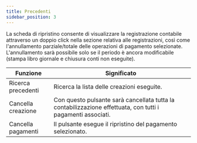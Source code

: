 ```yaml
---
title: Precedenti
sidebar_position: 3
---
```


La scheda di ripristino consente di visualizzare la registrazione contabile attraverso un doppio click nella sezione relativa alle registrazioni, così come l'annullamento parziale/totale delle operazioni di pagamento selezionate. L'annullamento sarà possibile solo se il periodo è ancora modificabile (stampa libro giornale e chiusura conti non eseguite).



| Funzione | Significato |
| --- | --- |
| Ricerca precedenti | Ricerca la lista delle creazioni eseguite. |
| Cancella creazione  | Con questo pulsante sarà cancellata tutta la contabilizzazione effettuata, con tutti i pagamenti associati. |
| Cancella pagamenti | Il pulsante esegue il ripristino del pagamento selezionato.  |





